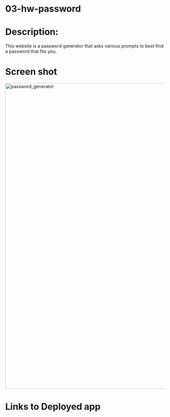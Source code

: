# 03-hw-password

# Description:
This website is a password generator that asks various prompts to best find a password that fits you. 

# Screen shot

<img width="967" alt="password_generator" src="https://user-images.githubusercontent.com/77589691/110394740-edbd5980-803a-11eb-86cc-f71cba3871d9.png">

# Links to Deployed app 
